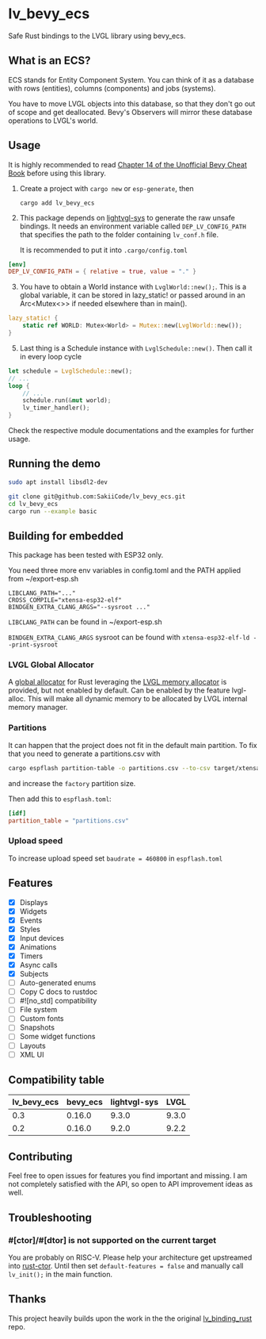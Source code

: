 # lv_bevy_ecs

Safe Rust bindings to the LVGL library using bevy_ecs.

## What is an ECS?

ECS stands for Entity Component System. You can think of it as a database with rows (entities),
columns (components) and jobs (systems).

You have to move LVGL objects into this database,
so that they don't go out of scope and get deallocated. Bevy's Observers will mirror these database operations to LVGL's world.

## Usage

It is highly recommended to read [Chapter 14 of the Unofficial Bevy Cheat Book](https://bevy-cheatbook.github.io/programming.html) before using this library.

1.  Create a project with `cargo new` or `esp-generate`, then

        cargo add lv_bevy_ecs

2.  This package depends on [lightvgl-sys](https://github.com/SakiiCode/lightvgl-sys) to generate the raw unsafe bindings.
    It needs an environment variable called `DEP_LV_CONFIG_PATH` that specifies the path to the folder containing `lv_conf.h` file.

    It is recommended to put it into `.cargo/config.toml`

```toml
[env]
DEP_LV_CONFIG_PATH = { relative = true, value = "." }
```

3. You have to obtain a World instance with `LvglWorld::new();`.
   This is a global variable, it can be stored in lazy_static! or passed around in an Arc<Mutex<>> if needed elsewhere than in main().

```rust
lazy_static! {
    static ref WORLD: Mutex<World> = Mutex::new(LvglWorld::new());
}
```

5. Last thing is a Schedule instance with `LvglSchedule::new()`. Then call it in every loop cycle

```rust
let schedule = LvglSchedule::new();
// ...
loop {
    // ...
    schedule.run(&mut world);
    lv_timer_handler();
}

```

Check the respective module documentations and the examples for further usage.

## Running the demo

```sh
sudo apt install libsdl2-dev

git clone git@github.com:SakiiCode/lv_bevy_ecs.git
cd lv_bevy_ecs
cargo run --example basic
```

## Building for embedded

This package has been tested with ESP32 only.

You need three more env variables in config.toml and the PATH applied from ~/export-esp.sh

```
LIBCLANG_PATH="..."
CROSS_COMPILE="xtensa-esp32-elf"
BINDGEN_EXTRA_CLANG_ARGS="--sysroot ..."
```

`LIBCLANG_PATH` can be found in ~/export-esp.sh

`BINDGEN_EXTRA_CLANG_ARGS` sysroot can be found with `xtensa-esp32-elf-ld --print-sysroot`

### LVGL Global Allocator

A [global allocator](https://doc.rust-lang.org/std/alloc/trait.GlobalAlloc.html) for Rust leveraging the [LVGL memory allocator](https://github.com/lvgl/lvgl/blob/master/src/misc/lv_mem.h) is provided, but not enabled by default.
Can be enabled by the feature lvgl-alloc. This will make all dynamic memory to be allocated by LVGL internal memory manager.

### Partitions

It can happen that the project does not fit in the default main partition. To fix that you need to generate a partitions.csv with

```sh
cargo espflash partition-table -o partitions.csv --to-csv target/xtensa-esp32-espidf/release/partition-table.bin
```

and increase the `factory` partition size.

Then add this to `espflash.toml`:

```toml
[idf]
partition_table = "partitions.csv"
```

### Upload speed

To increase upload speed set `baudrate = 460800` in `espflash.toml`

## Features

- [x] Displays
- [x] Widgets
- [x] Events
- [x] Styles
- [x] Input devices
- [x] Animations
- [x] Timers
- [x] Async calls
- [x] Subjects
- [ ] Auto-generated enums
- [ ] Copy C docs to rustdoc
- [ ] #![no_std] compatibility
- [ ] File system
- [ ] Custom fonts
- [ ] Snapshots
- [ ] Some widget functions
- [ ] Layouts
- [ ] XML UI

## Compatibility table

| lv_bevy_ecs | bevy_ecs | lightvgl-sys | LVGL  |
| ----------- | -------- | ------------ | ----- |
| 0.3         | 0.16.0   | 9.3.0        | 9.3.0 |
| 0.2         | 0.16.0   | 9.2.0        | 9.2.2 |

## Contributing

Feel free to open issues for features you find important and missing. I am not completely satisfied with the API,
so open to API improvement ideas as well.

## Troubleshooting

### #[ctor]/#[dtor] is not supported on the current target

You are probably on RISC-V. Please help your architecture get upstreamed into [rust-ctor](https://github.com/mmastrac/rust-ctor).
Until then set `default-features = false` and manually call `lv_init();` in the main function.

## Thanks

This project heavily builds upon the work in the the original [lv_binding_rust](https://github.com/lvgl/lv_binding_rust) repo.
